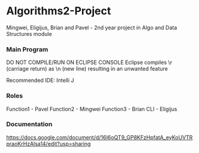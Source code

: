 # Algorithms2-Project

Mingwei, Eligijus, Brian and Pavel - 2nd year project in Algo and Data Structures module


### Main Program
 DO NOT COMPILE/RUN ON ECLIPSE CONSOLE
 Eclipse compiles \r (carriage return) as \n (new line) resulting in an unwanted feature
 
 Recommended IDE: Intelli J
 
 ### Roles
  Function1 - Pavel
  Function2 - Mingwei
  Function3 - Brian
  CLI - Eligijus
  
  ### Documentation
  https://docs.google.com/document/d/16I6oQT9_GP8KFzHpfatA_eyKoUVTRpraoKrHzAlsa14/edit?usp=sharing
  
 
